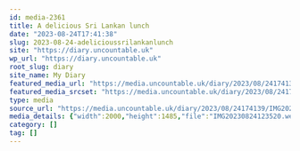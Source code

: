 ```yaml
---
id: media-2361
title: A delicious Sri Lankan lunch
date: "2023-08-24T17:41:38"
slug: 2023-08-24-adelicioussrilankanlunch
site: "https://diary.uncountable.uk"
wp_url: "https://diary.uncountable.uk"
root_slug: diary
site_name: My Diary
featured_media_url: "https://media.uncountable.uk/diary/2023/08/24174139/IMG20230824123520.webp"
featured_media_srcset: "https://media.uncountable.uk/diary/2023/08/24174139/IMG20230824123520-300x223.webp 300w, https://media.uncountable.uk/diary/2023/08/24174139/IMG20230824123520-1024x760.webp 1024w, https://media.uncountable.uk/diary/2023/08/24174139/IMG20230824123520-150x150.webp 150w, https://media.uncountable.uk/diary/2023/08/24174139/IMG20230824123520-640x475.webp 640w, https://media.uncountable.uk/diary/2023/08/24174139/IMG20230824123520.webp 2000w"
type: media
source_url: "https://media.uncountable.uk/diary/2023/08/24174139/IMG20230824123520.webp"
media_details: {"width":2000,"height":1485,"file":"IMG20230824123520.webp","filesize":197756,"sizes":{"medium":{"file":"IMG20230824123520-300x223.webp","width":300,"height":223,"filesize":18420,"mime_type":"image/webp","source_url":"https://media.uncountable.uk/diary/2023/08/24174139/IMG20230824123520-300x223.webp"},"large":{"file":"IMG20230824123520-1024x760.webp","width":1024,"height":760,"filesize":129772,"mime_type":"image/webp","source_url":"https://media.uncountable.uk/diary/2023/08/24174139/IMG20230824123520-1024x760.webp"},"thumbnail":{"file":"IMG20230824123520-150x150.webp","width":150,"height":150,"filesize":6982,"mime_type":"image/webp","source_url":"https://media.uncountable.uk/diary/2023/08/24174139/IMG20230824123520-150x150.webp"},"mobwidth":{"file":"IMG20230824123520-640x475.webp","width":640,"height":475,"filesize":63862,"mime_type":"image/webp","source_url":"https://media.uncountable.uk/diary/2023/08/24174139/IMG20230824123520-640x475.webp"},"full":{"file":"IMG20230824123520.webp","width":2000,"height":1485,"mime_type":"image/webp","source_url":"https://media.uncountable.uk/diary/2023/08/24174139/IMG20230824123520.webp"}},"image_meta":{"aperture":"0","credit":"","camera":"","caption":"","created_timestamp":"0","copyright":"","focal_length":"0","iso":"0","shutter_speed":"0","title":"","orientation":"0","keywords":[]}}
category: []
tag: []
---
```


